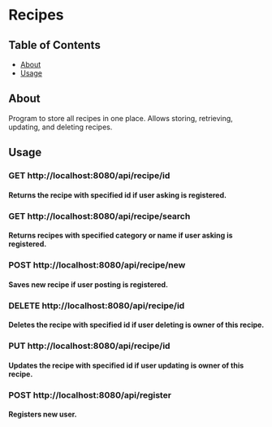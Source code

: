 # Recipes

## Table of Contents

- [About](#about)
- [Usage](#usage)

## About <a name = "about"></a>

Program to store all recipes in one place. Allows storing, retrieving, updating, and deleting recipes.

## Usage <a name = "usage"></a>

### GET http://localhost:8080/api/recipe/id

<h4>Returns the recipe with specified id if user asking is registered.</h4>

### GET http://localhost:8080/api/recipe/search

<h4>Returns recipes with specified category or name if user asking is registered.</h4>

### POST http://localhost:8080/api/recipe/new

<h4>Saves new recipe if user posting is registered.</h4>

### DELETE http://localhost:8080/api/recipe/id

<h4>Deletes the recipe with specified id if user deleting is owner of this recipe.</h4>

### PUT http://localhost:8080/api/recipe/id

<h4>Updates the recipe with specified id if user updating is owner of this recipe.</h4>

### POST http://localhost:8080/api/register

<h4>Registers new user.</h4>
